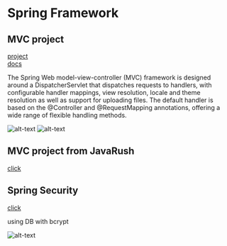 <h1>Spring Framework</h1>

<h2>MVC project</h2>

[project](https://github.com/self-harm/SpringMVC/tree/main/mvc_practice/mvc_project) 
<br>
[docs](https://docs.spring.io/spring-framework/docs/3.2.x/spring-framework-reference/html/mvc.html)

The Spring Web model-view-controller (MVC) framework is designed around a DispatcherServlet that dispatches requests to handlers, with configurable handler mappings, view resolution, locale and theme resolution as well as support for uploading files. The default handler is based on the @Controller and @RequestMapping annotations, offering a wide range of flexible handling methods. 

![alt-text](https://github.com/self-harm/MVC-projects/blob/main/pngs/qw1.png)
![alt-text](https://github.com/self-harm/MVC-projects/blob/main/pngs/qw2.png)

<h2>MVC project from JavaRush</h2>

[click](https://github.com/self-harm/SpringMVC/tree/main/task3608)

<h2>Spring Security</h2>

[click](https://github.com/self-harm/SpringFramework/tree/main/spring_security)

using DB with bcrypt

![alt-text](https://github.com/self-harm/MVC-projects/blob/main/pngs/88.PNG)
